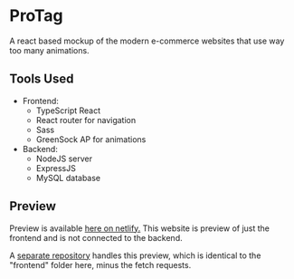 # ProTag
A react based mockup of the modern e-commerce websites that use way too many animations.

## Tools Used
* Frontend:
  * TypeScript React
  * React router for navigation
  * Sass
  * GreenSock AP for animations
* Backend:
  * NodeJS server
  * ExpressJS
  * MySQL database
 
 ## Preview
 Preview is available [here on netlify.](https://screactecom.netlify.app/) This website is preview of just the frontend and is not connected to the backend.
 
 A [separate repository](https://github.com/soft-coded/react-ecom-website-frontend) handles this preview, which is identical to the "frontend" folder here, minus the fetch requests.

